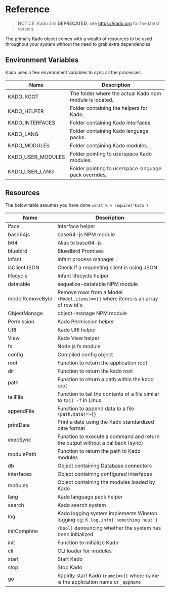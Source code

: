 # Reference
> NOTICE: Kado 3 is **DEPRECATED**, see https://kado.org for the latest version.

The primary Kado object comes with a wealth of resources to be used throughout
your system without the need to grab extra dependencies.

## Environment Variables

Kado uses a few environment variables to sync all the processes.

| Name | Description |
| --- | --- |
| KADO_ROOT | The folder where the actual Kado npm module is located. |
| KADO_HELPER | Folder containing the helpers for Kado. |
| KADO_INTERFACES | Folder containing Kado interfaces. |
| KADO_LANG | Folder containing Kado language packs. |
| KADO_MODULES | Folder containing Kado modules. |
| KADO_USER_MODULES | Folder pointing to userspace Kado modules. |
| KADO_USER_LANG | Folder pointing to userspace language pack overrides. |

## Resources

The below table assumes you have done `const K = require('kado')`

| Name | Description |
| --- | --- |
| iface | Interface helper |
| base64js | base64-js NPM module |
| b64 | Alias to base64-js |
| bluebird | Bluedbird Promises |
| infant | Infant process manager |
| isClientJSON | Check if a requesting client is using JSON |
| lifecycle | Infant lifecycle helper |
| datatable | sequelize-datatable NPM module |
| modelRemoveById | Remove rows from a Model `(Model,items)=>{}` where items is an array of row id's |
| ObjectManage | object-manage NPM module |
| Permission | Kado Permission helper |
| URI | Kado URI helper |
| View | Kado View helper |
| fs | Node.js fs module |
| config | Compiled config object |
| root | Function to return the application root |
| dir | Function to return the kado root |
| path | Function to return a path within the kado root |
| tailFile | Function to tail the contents of a file similar to `tail -f` in Linux |
| appendFile | Function to append data to a file `(path,data)=>{}` |
| printDate | Print a date using the Kado standardized date format |
| execSync | Function to execute a command and return the output without a callback (sync) |
| modulePath | Function to return the path to Kado modules |
| db | Object containing Database connectors |
| interfaces | Object containing configured interfaces |
| modules | Object containing the modules loaded by Kado |
| lang | Kado language pack helper |
| search | Kado search system |
| log | Kado logging system implements Winston logging eg: `K.log.info('something neat')` |
| initComplete | `(bool)` denouncing whether the system has been initialized |
| init | Function to initialize Kado |
| cli | CLI loader for modules |
| start | Start Kado |
| stop | Stop Kado |
| go | Rapidly start Kado `(name)=>{}` where name is the application name or `_appName` |

